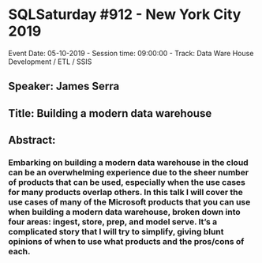 # SQLSaturday #912 - New York City 2019
Event Date: 05-10-2019 - Session time: 09:00:00 - Track: Data Ware House Development / ETL / SSIS
## Speaker: James Serra
## Title: Building a modern data warehouse
## Abstract:
### Embarking on building a modern data warehouse in the cloud can be an overwhelming experience due to the sheer number of products that can be used, especially when the use cases for many products overlap others. In this talk I will cover the use cases of many of the Microsoft products that you can use when building a modern data warehouse, broken down into four areas: ingest, store, prep, and model  serve. It’s a complicated story that I will try to simplify, giving blunt opinions of when to use what products and the pros/cons of each.
